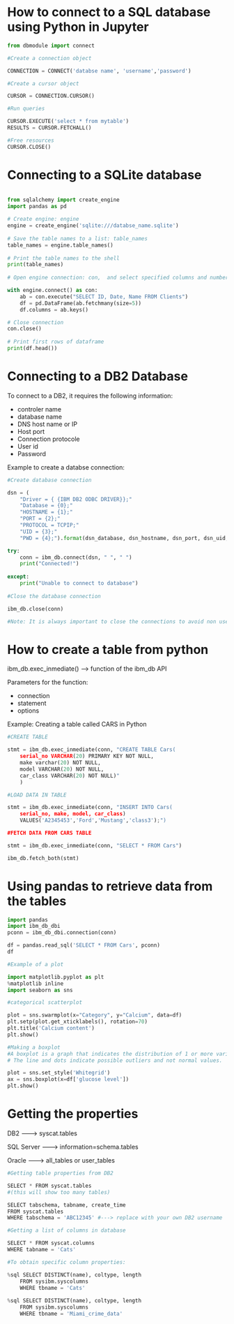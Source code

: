 
# How to connect to a SQL database using Python in Jupyter


```python
from dbmodule import connect 

#Create a connection object

CONNECTION = CONNECT('databse name', 'username','password')

#Create a cursor object

CURSOR = CONNECTION.CURSOR()

#Run queries

CURSOR.EXECUTE('select * from mytable')
RESULTS = CURSOR.FETCHALL()

#Free resources
CURSOR.CLOSE()
```

# Connecting to a SQLite database


```python

from sqlalchemy import create_engine
import pandas as pd
 
# Create engine: engine
engine = create_engine('sqlite:///databse_name.sqlite')
 
# Save the table names to a list: table_names
table_names = engine.table_names()
 
# Print the table names to the shell
print(table_names)
 
# Open engine connection: con,  and select specified columns and number of rows

with engine.connect() as con:
    ab = con.execute("SELECT ID, Date, Name FROM Clients")
    df = pd.DataFrame(ab.fetchmany(size=5))
    df.columns = ab.keys()

# Close connection
con.close()
 
# Print first rows of dataframe
print(df.head())
```

# Connecting to a DB2 Database

To connect to a DB2, it requires the following information:

- controler name
- database name
- DNS host name or IP
- Host port
- Connection protocole
- User id
- Password

Example to create a databse connection:


```python
#Create database connection

dsn = (
    "Driver = { {IBM DB2 ODBC DRIVER}};"
    "Database = {0};"
    "HOSTNAME = {1};"
    "PORT = {2};"
    "PROTOCOL = TCPIP;"
    "UID = {3};"
    "PWD = {4};").format(dsn_database, dsn_hostname, dsn_port, dsn_uid, dsn_pwd)

try: 
    conn = ibm_db.connect(dsn, " ", " ")
    print("Connected!")
    
except:
    print("Unable to connect to database")
    
#Close the database connection

ibm_db.close(conn)

#Note: It is always important to close the connections to avoid non used connectors taking resources.
```

# How to create a table from python

ibm_db.exec_inmediate()  --> function of the ibm_db API

Parameters for the function:

- connection
- statement
- options

Example: Creating a table called CARS in Python


```python
#CREATE TABLE

stmt = ibm_db.exec_inmediate(conn, "CREATE TABLE Cars(
    serial_no VARCHAR(20) PRIMARY KEY NOT NULL,
    make varchar(20) NOT NULL,
    model VARCHAR(20) NOT NULL,
    car_class VARCHAR(20) NOT NULL)"
    )

#LOAD DATA IN TABLE

stmt = ibm_db.exec_inmediate(conn, "INSERT INTO Cars(
    serial_no, make, model, car_class)
    VALUES('A2345453','Ford','Mustang','class3');")

#FETCH DATA FROM CARS TABLE

stmt = ibm_db.exec_inmediate(conn, "SELECT * FROM Cars")

ibm_db.fetch_both(stmt)


```

# Using pandas to retrieve data from the tables



```python
import pandas
import ibm_db_dbi
pconn = ibm_db_dbi.connection(conn)

df = pandas.read_sql('SELECT * FROM Cars', pconn)
df

#Example of a plot

import matplotlib.pyplot as plt
%matplotlib inline
import seaborn as sns 

#categorical scatterplot

plot = sns.swarmplot(x="Category", y="Calcium", data=df)
plt.setp(plot.get_xticklabels(), rotation=70)
plt.title('Calcium content')
plt.show()

#Making a boxplot
#A boxplot is a graph that indicates the distribution of 1 or more variables. The box captures the median 50% of the data.
# The line and dots indicate possible outliers and not normal values.

plot = sns.set_style('Whitegrid')
ax = sns.boxplot(x=df['glucose level'])
plt.show()
```

# Getting the properties

DB2 --->  syscat.tables                                 

 SQL Server --->  information=schema.tables   
 
Oracle --->  all_tables or user_tables



```python
#Getting table properties from DB2

SELECT * FROM syscat.tables
#(this will show too many tables)

SELECT tabschema, tabname, create_time
FROM syscat.tables
WHERE tabschema = 'ABC12345' #---> replace with your own DB2 username

#Getting a list of columns in database

SELECT * FROM syscat.columns
WHERE tabname = 'Cats'

#To obtain specific column properties:

%sql SELECT DISTINCT(name), coltype, length
    FROM sysibm.syscolumns
    WHERE tbname = 'Cats'
    
%sql SELECT DISTINCT(name), coltype, length
    FROM sysibm.syscolumns 
    WHERE tbname = 'Miami_crime_data'
```
